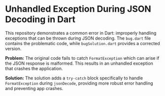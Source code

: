 # Unhandled Exception During JSON Decoding in Dart

This repository demonstrates a common error in Dart: improperly handling exceptions that can be thrown during JSON decoding.  The `bug.dart` file contains the problematic code, while `bugSolution.dart` provides a corrected version.

**Problem:** The original code fails to catch `FormatException` which can arise if the JSON response is malformed. This results in an unhandled exception that crashes the application.

**Solution:** The solution adds a `try-catch` block specifically to handle `FormatException` during `jsonDecode`, providing more robust error handling and preventing app crashes.